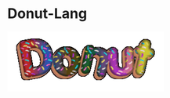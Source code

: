 # Donut-Lang
![](https://github.com/AnimalStudioOfficial/Donut-Lang/blob/main/o-master/examples/Donut-2-23-2022%20(1).gif)
